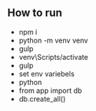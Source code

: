 
## How to run

- npm i
- python -m venv venv
- gulp
- venv\Scripts/activate
- gulp
- set env variebels
- python 
- from app import db
- db.create_all()

